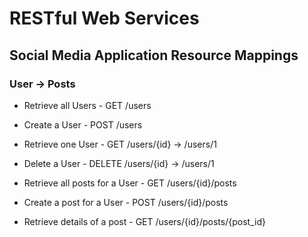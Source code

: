 # RESTful Web Services

## Social Media Application Resource Mappings

### User -> Posts

- Retrieve all Users    - GET   /users
- Create a User         - POST  /users
- Retrieve one User     - GET   /users/{id} -> /users/1
- Delete a User         - DELETE    /users/{id} -> /users/1

- Retrieve all posts for a User     - GET /users/{id}/posts
- Create a post for a User          - POST /users/{id}/posts
- Retrieve details of a post        - GET /users/{id}/posts/{post_id}